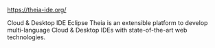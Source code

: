https://theia-ide.org/

Cloud & Desktop IDE
Eclipse Theia is an extensible platform to develop multi-language Cloud & Desktop IDEs with state-of-the-art web technologies.